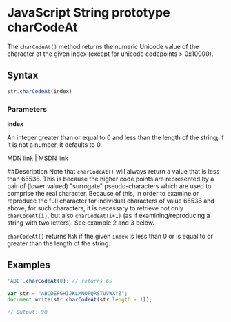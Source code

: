 # JavaScript String prototype charCodeAt
The `charCodeAt()` method returns the numeric Unicode value of the character at the given index (except for unicode codepoints > 0x10000).

## Syntax
```js
str.charCodeAt(index)
```

### Parameters

**index**

An integer greater than or equal to 0 and less than the length of the string; if it is not a number, it defaults to 0.

[MDN link](https://developer.mozilla.org/en-US/docs/Web/JavaScript/Reference/Global_Objects/String/charCodeAt) | [MSDN link](https://msdn.microsoft.com/en-us/LIBRary/hza4d04f%28v=vs.94%29.aspx)

##Description
Note that `charCodeAt()` will always return a value that is less than 65536. This is because the higher code points are represented by a pair of (lower valued) "surrogate" pseudo-characters which are used to comprise the real character. Because of this, in order to examine or reproduce the full character for individual characters of value 65536 and above, for such characters, it is necessary to retrieve not only `charCodeAt(i)`, but also `charCodeAt(i+1)` (as if examining/reproducing a string with two letters). See example 2 and 3 below.

`charCodeAt()` returns `NaN` if the given `index` is less than 0 or is equal to or greater than the length of the string.

## Examples

```js
'ABC'.charCodeAt(0); // returns 65
```

```js
var str = "ABCDEFGHIJKLMNOPQRSTUVWXYZ"; 
document.write(str.charCodeAt(str.length - 1));

// Output: 90 
```

